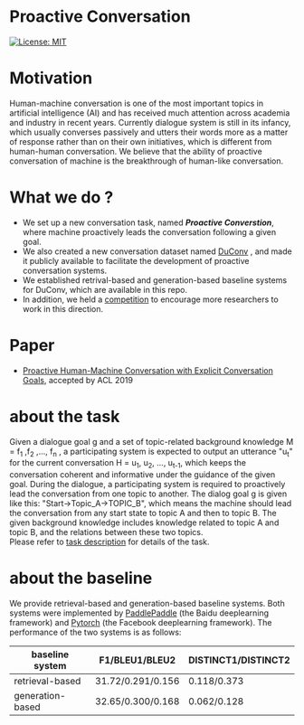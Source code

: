 Proactive Conversation
=============================
[![License: MIT](https://img.shields.io/badge/License-MIT-yellow.svg)](https://opensource.org/licenses/MIT)

# Motivation
Human-machine conversation is one of the most important topics in artificial intelligence (AI) and has received much attention across academia and industry in recent years. Currently dialogue system is still in its infancy, which usually converses passively and utters their words more as a matter of response rather than on their own initiatives, which is different from human-human conversation. We believe that the ability of proactive conversation of machine is the breakthrough of human-like conversation.

# What we do ?
* We set up a new conversation task, named ___Proactive Converstion___, where machine proactively leads the conversation following a given goal.
* We also created a new conversation dataset named [DuConv](https://ai.baidu.com/broad/subordinate?dataset=duconv) , and made it publicly available to facilitate the development of proactive conversation systems.
* We established retrival-based and generation-based baseline systems for DuConv, which are available in this repo.
* In addition, we held a [competition](http://lic2019.ccf.org.cn/talk) to encourage more researchers to work in this direction.

# Paper
* [Proactive Human-Machine Conversation with Explicit Conversation Goals](), accepted by ACL 2019

# about the task
Given a dialogue goal g and a set of topic-related background knowledge M = f<sub>1</sub> ,f<sub>2</sub> ,..., f<sub>n</sub> , a participating system is expected to output an utterance "u<sub>t</sub>" for the current conversation H = u<sub>1</sub>, u<sub>2</sub>, ..., u<sub>t-1</sub>, which keeps the conversation coherent and informative under the guidance of the given goal. During the dialogue, a participating system is required to proactively lead the conversation from one topic to another. The dialog goal g is given like this: "Start->Topic_A->TOPIC_B", which means the machine should lead the conversation from any start state to topic A and then to topic B. The given background knowledge includes knowledge related to topic A and topic B, and the relations between these two topics.<br>
Please refer to [task description](https://github.com/baidu/knowledge-driven-dialogue/blob/master/task_description.pdf) for details of the task.
# about the baseline
We provide retrieval-based and generation-based baseline systems. Both systems were implemented by [PaddlePaddle](http://paddlepaddle.org/) (the Baidu deeplearning framework) and [Pytorch](https://pytorch.org/) (the Facebook deeplearning framework). The performance of the two systems is as follows:

| baseline system | F1/BLEU1/BLEU2 | DISTINCT1/DISTINCT2 |
| ------------- | ------------ | ------------ |
| retrieval-based | 31.72/0.291/0.156 | 0.118/0.373 |
| generation-based | 32.65/0.300/0.168 | 0.062/0.128 |
